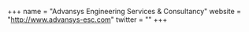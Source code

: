 +++
name = "Advansys Engineering Services & Consultancy"
website = "http://www.advansys-esc.com"
twitter = ""
+++